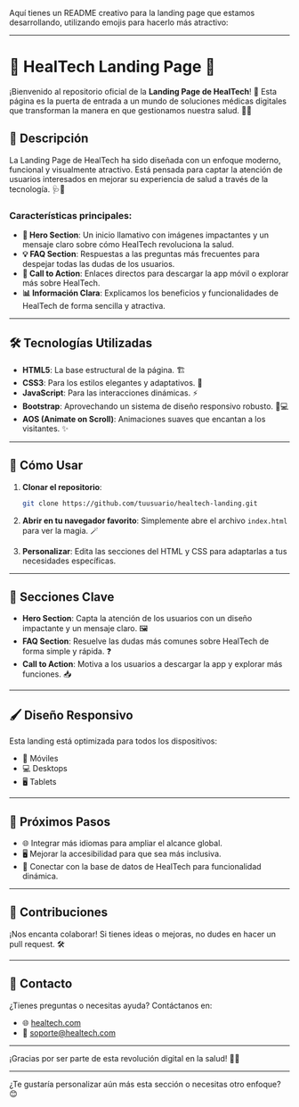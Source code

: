 Aquí tienes un README creativo para la landing page que estamos desarrollando, utilizando emojis para hacerlo más atractivo:

---

# 🌟 HealTech Landing Page 🌟

¡Bienvenido al repositorio oficial de la **Landing Page de HealTech**! 🚀 Esta página es la puerta de entrada a un mundo de soluciones médicas digitales que transforman la manera en que gestionamos nuestra salud. 💊✨

## 📖 Descripción

La Landing Page de HealTech ha sido diseñada con un enfoque moderno, funcional y visualmente atractivo. Está pensada para captar la atención de usuarios interesados en mejorar su experiencia de salud a través de la tecnología. 🩺📱

### Características principales:
- **🌌 Hero Section**: Un inicio llamativo con imágenes impactantes y un mensaje claro sobre cómo HealTech revoluciona la salud.
- **💡 FAQ Section**: Respuestas a las preguntas más frecuentes para despejar todas las dudas de los usuarios.
- **🎯 Call to Action**: Enlaces directos para descargar la app móvil o explorar más sobre HealTech.
- **📊 Información Clara**: Explicamos los beneficios y funcionalidades de HealTech de forma sencilla y atractiva.

---

## 🛠️ Tecnologías Utilizadas

- **HTML5**: La base estructural de la página. 🏗️
- **CSS3**: Para los estilos elegantes y adaptativos. 🎨
- **JavaScript**: Para las interacciones dinámicas. ⚡
- **Bootstrap**: Aprovechando un sistema de diseño responsivo robusto. 📱💻
- **AOS (Animate on Scroll)**: Animaciones suaves que encantan a los visitantes. ✨

---

## 🚀 Cómo Usar

1. **Clonar el repositorio**:
   ```bash
   git clone https://github.com/tuusuario/healtech-landing.git
   ```

2. **Abrir en tu navegador favorito**:
   Simplemente abre el archivo `index.html` para ver la magia. 🪄

3. **Personalizar**:
   Edita las secciones del HTML y CSS para adaptarlas a tus necesidades específicas.

---

## 🌟 Secciones Clave

- **Hero Section**: Capta la atención de los usuarios con un diseño impactante y un mensaje claro. 🖼️
- **FAQ Section**: Resuelve las dudas más comunes sobre HealTech de forma simple y rápida. ❓
- **Call to Action**: Motiva a los usuarios a descargar la app y explorar más funciones. 📥

---

## 🖌️ Diseño Responsivo

Esta landing está optimizada para todos los dispositivos:
- 📱 Móviles
- 💻 Desktops
- 🖥️ Tablets

---

## 📢 Próximos Pasos

- 🌐 Integrar más idiomas para ampliar el alcance global.
- 🖥️ Mejorar la accesibilidad para que sea más inclusiva.
- 💾 Conectar con la base de datos de HealTech para funcionalidad dinámica.

---

## 🤝 Contribuciones

¡Nos encanta colaborar! Si tienes ideas o mejoras, no dudes en hacer un pull request. 🛠️

---

## 💬 Contacto

¿Tienes preguntas o necesitas ayuda? Contáctanos en:
- 🌐 [healtech.com](https://healtech.com)
- 📧 soporte@healtech.com

---

¡Gracias por ser parte de esta revolución digital en la salud! 🚀💙

--- 

¿Te gustaría personalizar aún más esta sección o necesitas otro enfoque? 😊
